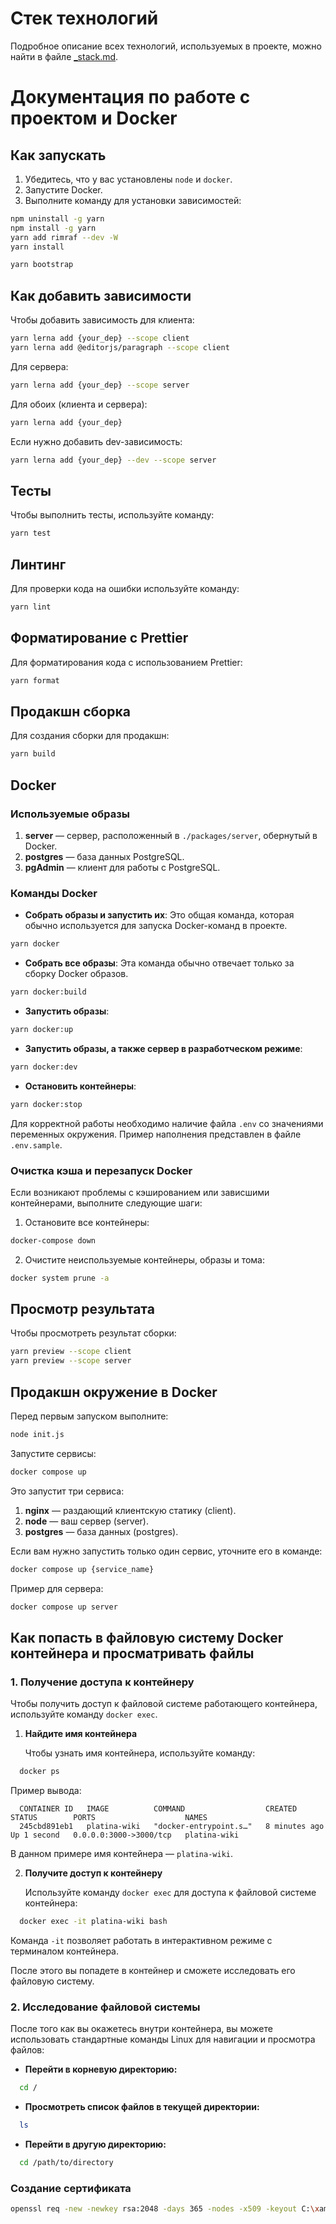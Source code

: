 # Стек технологий

Подробное описание всех технологий, используемых в проекте, можно найти в файле [_stack.md](./_stack.md).

# Документация по работе с проектом и Docker

## Как запускать

1. Убедитесь, что у вас установлены `node` и `docker`.
2. Запустите Docker.
3. Выполните команду для установки зависимостей:

 ```bash
npm uninstall -g yarn
npm install -g yarn
yarn add rimraf --dev -W
yarn install

yarn bootstrap
 ```

## Как добавить зависимости

Чтобы добавить зависимость для клиента:

```bash
yarn lerna add {your_dep} --scope client
yarn lerna add @editorjs/paragraph --scope client
```

Для сервера:

```bash
yarn lerna add {your_dep} --scope server
```

Для обоих (клиента и сервера):

```bash
yarn lerna add {your_dep}
```

Если нужно добавить dev-зависимость:

```bash
yarn lerna add {your_dep} --dev --scope server
```

## Тесты

Чтобы выполнить тесты, используйте команду:

```bash
yarn test
```

## Линтинг

Для проверки кода на ошибки используйте команду:

```bash
yarn lint
```

## Форматирование с Prettier

Для форматирования кода с использованием Prettier:

```bash
yarn format
```

## Продакшн сборка

Для создания сборки для продакшн:

```bash
yarn build
```

## Docker

### Используемые образы

1. **server** — сервер, расположенный в `./packages/server`, обернутый в Docker.
2. **postgres** — база данных PostgreSQL.
3. **pgAdmin** — клиент для работы с PostgreSQL.

### Команды Docker

- **Собрать образы и запустить их**: Это общая команда, которая обычно используется для запуска Docker-команд в проекте.

```bash
yarn docker
```

- **Собрать все образы**: Эта команда обычно отвечает только за сборку Docker образов.

```bash
yarn docker:build
```

- **Запустить образы**:

```bash
yarn docker:up
```

- **Запустить образы, а также сервер в разработческом режиме**:

```bash
yarn docker:dev
```

- **Остановить контейнеры**:

```bash
yarn docker:stop
```

Для корректной работы необходимо наличие файла `.env` со значениями переменных окружения. Пример наполнения представлен
в файле `.env.sample`.

### Очистка кэша и перезапуск Docker

Если возникают проблемы с кэшированием или зависшими контейнерами, выполните следующие шаги:

1. Остановите все контейнеры:

 ```bash
docker-compose down
 ```

2. Очистите неиспользуемые контейнеры, образы и тома:

 ```bash
docker system prune -a
 ```

## Просмотр результата

Чтобы просмотреть результат сборки:

```bash
yarn preview --scope client
yarn preview --scope server
```

## Продакшн окружение в Docker

Перед первым запуском выполните:

```bash
node init.js
```

Запустите сервисы:

```bash
docker compose up
```

Это запустит три сервиса:

1. **nginx** — раздающий клиентскую статику (client).
2. **node** — ваш сервер (server).
3. **postgres** — база данных (postgres).

Если вам нужно запустить только один сервис, уточните его в команде:

```bash
docker compose up {service_name}
```

Пример для сервера:

```bash
docker compose up server
```

## Как попасть в файловую систему Docker контейнера и просматривать файлы

### 1. Получение доступа к контейнеру

Чтобы получить доступ к файловой системе работающего контейнера, используйте команду `docker exec`.

1. **Найдите имя контейнера**

   Чтобы узнать имя контейнера, используйте команду:

 ```bash
   docker ps
 ```

Пример вывода:

 ```
   CONTAINER ID   IMAGE          COMMAND                  CREATED         STATUS        PORTS                    NAMES
   245cbd891eb1   platina-wiki   "docker-entrypoint.s…"   8 minutes ago   Up 1 second   0.0.0.0:3000->3000/tcp   platina-wiki
 ```

В данном примере имя контейнера — `platina-wiki`.

2. **Получите доступ к контейнеру**

   Используйте команду `docker exec` для доступа к файловой системе контейнера:

 ```bash
   docker exec -it platina-wiki bash
 ```

Команда `-it` позволяет работать в интерактивном режиме с терминалом контейнера.

После этого вы попадете в контейнер и сможете исследовать его файловую систему.

### 2. Исследование файловой системы

После того как вы окажетесь внутри контейнера, вы можете использовать стандартные команды Linux для навигации и
просмотра файлов:

- **Перейти в корневую директорию:**

```bash
  cd /
```

- **Просмотреть список файлов в текущей директории:**

```bash
  ls
```

- **Перейти в другую директорию:**

```bash
  cd /path/to/directory
```

### Создание сертификата
```bash
openssl req -new -newkey rsa:2048 -days 365 -nodes -x509 -keyout C:\xampp\htdocs\domains\platina-wiki\ssl\certs\localhost.key -out C:\xampp\htdocs\domains\platina-wiki\ssl\certs\localhost.crt
```
